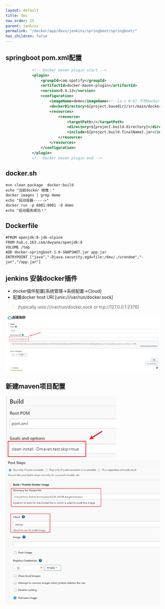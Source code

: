 ```yaml
---
layout: default
title: doc
nav_order: 15
parent: jenkins
permalink: "/docker/app/devs/jenkins/springboot/springboot/"
has_children: false
---
```


## springboot pom.xml配置
```xml
            <!-- Docker maven plugin start -->
            <plugin>
                <groupId>com.spotify</groupId>
                <artifactId>docker-maven-plugin</artifactId>
                <version>0.4.13</version>
                <configuration>
                    <imageName>demo</imageName><!--[a-z 0-9] 不然docker:build会报错-->
                    <dockerDirectory>${project.basedir}/src/main/docker</dockerDirectory>
                    <resources>
                        <resource>
                            <targetPath>/</targetPath>
                            <directory>${project.build.directory}</directory>
                            <include>${project.build.finalName}.jar</include>
                        </resource>
                    </resources>
                </configuration>
            </plugin>
            <!-- Docker maven plugin end -->
```
## docker.sh
```shell
mvn clean package  docker:build
echo "当前docker 镜像："
docker images | grep demo
echo "启动容器----->"
docker run -p 8001:8001 -d demo
echo "启动服务成功！"
```
## Dockerfile 
```shell
#FROM openjdk:8-jdk-alpine
FROM hub.c.163.com/dwyane/openjdk:8
VOLUME /tmp
ADD docker-springboot-1.0-SNAPSHOT.jar app.jar
ENTRYPOINT ["java","-Djava.security.egd=file:/dev/./urandom","-jar","/app.jar"]
```
## jenkins 安装docker插件
- docker插件配置[系统管理->系统配置->Cloud]
- 配置docker host URI [unix:///var/run/docker.sock]
> (typically unix:///var/run/docker.sock or tcp://127.0.0.1:2376)

![img.png](img/img.png)
## 新建maven项目配置
![img_1.png](img/img_1.png)
![img_2.png](img/img_2.png)
